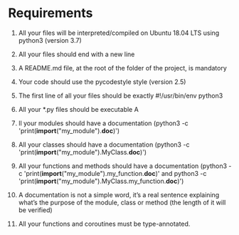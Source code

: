 # Requirements


1. All your files will be interpreted/compiled on Ubuntu 18.04 LTS using python3 (version 3.7)

2. All your files should end with a new line

3. A README.md file, at the root of the folder of the project, is mandatory

4. Your code should use the pycodestyle style (version 2.5)

5. The first line of all your files should be exactly #!/usr/bin/env python3

6. All your *.py files should be executable
A
7. ll your modules should have a documentation (python3 -c 'print(__import__("my_module").__doc__)')

8. All your classes should have a documentation (python3 -c 'print(__import__("my_module").MyClass.__doc__)')

9. All your functions and methods should have a documentation (python3 -c 'print(__import__("my_module").my_function.__doc__)' and python3 -c 'print(__import__("my_module").MyClass.my_function.__doc__)')

10. A documentation is not a simple word, it’s a real sentence explaining what’s the purpose of the module, class or method (the length of it will be verified)

11. All your functions and coroutines must be type-annotated.
